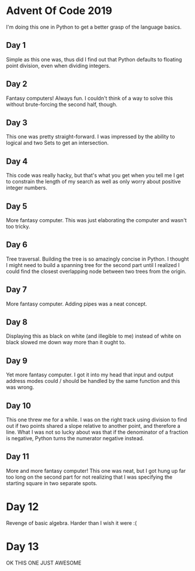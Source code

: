 # Advent Of Code 2019

I'm doing this one in Python to get a better grasp of the language basics.

## Day 1

Simple as this one was, thus did I find out that Python defaults to floating point division, even when dividing integers.

## Day 2

Fantasy computers! Always fun. I couldn't think of a way to solve this without brute-forcing the second half, though.

## Day 3

This one was pretty straight-forward. I was impressed by the ability to logical and two Sets to get an intersection.

## Day 4

This code was really hacky, but that's what you get when you tell me I get to constrain the length of my search as well as only worry about positive integer numbers.

## Day 5

More fantasy computer. This was just elaborating the computer and wasn't too tricky.

## Day 6

Tree traversal. Building the tree is so amazingly concise in Python. I thought I might need to build a spanning tree for the second part until I realized I could find the closest overlapping node between two trees from the origin.

## Day 7

More fantasy computer. Adding pipes was a neat concept.

## Day 8

Displaying this as black on white (and illegible to me) instead of white on black slowed me down way more than it ought to.

## Day 9

Yet more fantasy computer. I got it into my head that input and output address modes could / should be handled by the same function and this was wrong.

## Day 10

This one threw me for a while. I was on the right track using division to find out if two points shared a slope relative to another point, and therefore a line. What I was not so lucky about was that if the denominator of a fraction is negative, Python turns the numerator negative instead.

## Day 11

More and more fantasy computer! This one was neat, but I got hung up far too long on the second part for not realizing that I was specifying the starting square in two separate spots.

# Day 12

Revenge of basic algebra. Harder than I wish it were :(

# Day 13

OK THIS ONE JUST AWESOME
